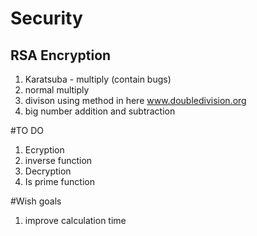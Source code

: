 # Security
## RSA Encryption

1. Karatsuba - multiply  (contain bugs)
2. normal multiply
2. divison using method in here www.doubledivision.org
3. big number addition and subtraction 

#TO DO 

1. Ecryption
2. inverse function
3. Decryption 
4. Is prime function

#Wish goals

1. improve calculation time 

